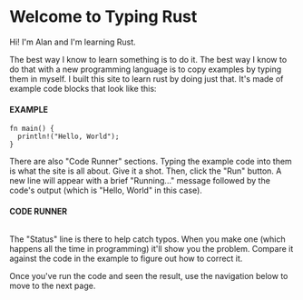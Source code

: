 # Welcome to Typing Rust

Hi! I'm Alan and I'm learning Rust.

The best way I know to learn something is to do it.
The best way I know to do that with a new programming
language is to copy examples by typing them in myself. I
built this site to learn rust by doing just that. It's made
of example code blocks that look like this:

#### EXAMPLE

```rust, noplayground, EXAMPLE1
fn main() {
  println!("Hello, World");
}
```

There are also "Code Runner" sections. Typing the
example code into them is what the site
is all about. Give it a shot. Then, click the
"Run" button. A new line will appear with a brief
"Running..." message followed by the code's output
(which is "Hello, World" in this case).

#### CODE RUNNER

```rust, editable, CODE1

```

The "Status" line is there to help catch typos.
When you make one (which happens all the time
in programming) it'll show you the problem. Compare
it against the code in the example to figure
out how to correct it.

Once you've run the code and seen the result, use the
navigation below to move to the next page.
